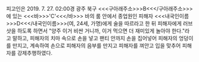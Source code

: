 피고인은 2019. 7. 27. 02:00경 광주 북구 <<<구아래주소>>>B<<</구아래주소>>>에 있는 <<<바>>>'C'<<</바>>> 바의 룸 안에서 종업원인 피해자 <<<내국인이름>>>D<<</내국인이름>>>(여, 24세, 가명)에게 술을 따르라고 한 뒤 피해자에게 러브샷을 하도록 하면서 "양주 이거 비싼 거니까, 이거 먹으면 더 재미있게 놀아야 한다."라고 말하고, 피해자의 치마 속으로 손을 넣고 팬티 안까지 손을 집어넣어 피해자의 엉덩이를 만지고, 계속하여 손으로 피해자의 음부를 만지고 피해자를 껴안고 입을 맞추어 피해자를 강제추행하였다.